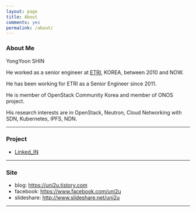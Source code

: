 ```yaml
---
layout: page
title: About
comments: yes
permalink: /about/
---
```


### About Me

YongYoon SHIN

He worked as a senior engineer at [ETRI](https://etri.re.kr/eng/main/main.etri), KOREA, between 2010 and NOW.

He has been working for ETRI as a Senior Engineer since 2011.

He is member of OpenStack Community Korea and member of ONOS project.

His research interests are in OpenStack, Neutron, Cloud Networking with SDN, Kubernetes, IPFS, NDN.

---

### Project

- [Linked_IN](https://www.linkedin.com/in/yongyoon-shin-80a8b557/)

---

### Site

- blog: <https://uni2u.tistory.com>
- facebook: <https://www.facebook.com/uni2u>
- slideshare: <http://www.slideshare.net/uni2u>

---
